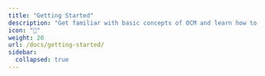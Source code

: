 ```yaml
---
title: "Getting Started"
description: "Get familiar with basic concepts of OCM and learn how to use different tools in the OCM toolkit in your projects."
icon: "🚀"
weight: 20
url: /docs/getting-started/
sidebar:
  collapsed: true
---
```


